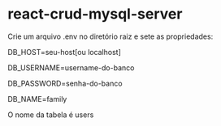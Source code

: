 # react-crud-mysql-server

Crie um arquivo .env no diretório raiz e sete as propriedades:

DB_HOST=seu-host[ou localhost]

DB_USERNAME=username-do-banco

DB_PASSWORD=senha-do-banco

DB_NAME=family

O nome da tabela é users
